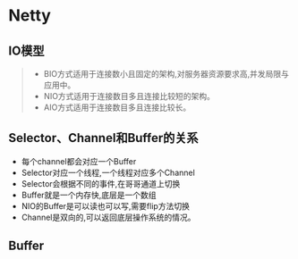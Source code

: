 # Netty

## IO模型
>* BIO方式适用于连接数小且固定的架构,对服务器资源要求高,并发局限与应用中。
>* NIO方式适用于连接数目多且连接比较短的架构。
>* AIO方式适用于连接数目多且连接比较长。

## Selector、Channel和Buffer的关系
* 每个channel都会对应一个Buffer
* Selector对应一个线程,一个线程对应多个Channel
* Selector会根据不同的事件,在哥哥通道上切换
* Buffer就是一个内存快,底层是一个数组
* NIO的Buffer是可以读也可以写,需要flip方法切换
* Channel是双向的,可以返回底层操作系统的情况。

## Buffer


